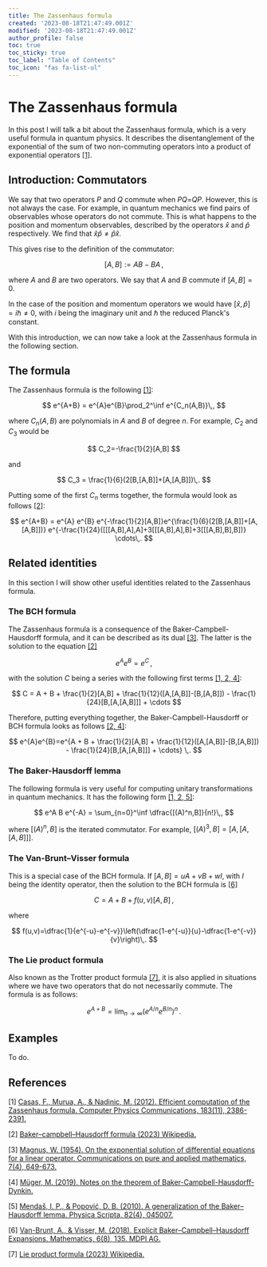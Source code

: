 ```yaml
---
title: The Zassenhaus formula
created: '2023-08-18T21:47:49.001Z'
modified: '2023-08-18T21:47:49.001Z'
author_profile: false
toc: true
toc_sticky: true
toc_label: "Table of Contents"
toc_icon: "fas fa-list-ul"
---
```


# The Zassenhaus formula

In this post I will talk a bit about the Zassenhaus formula, which is a very useful formula in quantum physics. It describes the disentanglement of the exponential of the sum of two non-commuting operators into a product of exponential operators [[1]](#References). 

## Introduction: Commutators

We say that two operators $P$ and $Q$ commute when $PQ$=$QP$. However, this is not always the case. For example, in quantum mechanics we find pairs of observables whose operators do not commute. This is what happens to the position and momentum observables, described by the operators $\hat{x}$ and $\hat{p}$ respectively. We find that $\hat{x}\hat{p}\neq\hat{p}\hat{x}$.

This gives rise to the definition of the commutator:

$$
[A, B] := AB-BA\,,
$$ 

where $A$ and $B$ are two operators. We say that $A$ and $B$ commute if $[A, B]=0$. 

In the case of the position and momentum operators we would have $[\hat{x},\hat{p}]=i\hbar\neq 0$, with $i$ being the imaginary unit and $\hbar$ the reduced Planck's constant.

With this introduction, we can now take a look at the Zassenhaus formula in the following section.

## The formula 

The Zassenhaus formula is the following [[1]](#References):

$$
e^{A+B} = e^{A}e^{B}\prod_2^\inf e^{C_n(A,B)}\,,
$$

where $C_n(A,B)$ are polynomials in $A$ and $B$ of degree $n$. For example, $C_2$ and $C_3$ would be 

$$
C_2=-\frac{1}{2}[A,B]
$$

and 

$$
C_3 = \frac{1}{6}(2[B,[A,B]]+[A,[A,B]])\,.
$$

Putting some of the first $C_n$ terms together, the formula would look as follows [[2]](#References):

$$
e^{A+B} = e^{A} e^{B} e^{-\frac{1}{2}[A,B]}e^{\frac{1}{6}(2[B,[A,B]]+[A,[A,B]])} e^{-\frac{1}{24}([[[A,B],A],A]+3[[[A,B],A],B]+3[[[A,B],B],B])} \cdots\,.
$$

## Related identities

In this section I will show other useful identities related to the Zassenhaus formula.

### The BCH formula

The Zassenhaus formula is a consequence of the Baker-Campbell-Hausdorff formula, and it can be described as its dual [[3]](#References). The latter is the solution to the equation [[2]](#References)

$$
e^{A}e^{B}=e^{C}\,,
$$

with the solution $C$ being a series with the following first terms [[1, 2, 4]](#References):

$$
C = A + B + \frac{1}{2}[A,B] + \frac{1}{12}([A,[A,B]]-[B,[A,B]]) - \frac{1}{24}[B,[A,[A,B]]] + \cdots
$$

Therefore, putting everything together, the Baker-Campbell-Hausdorff or BCH formula looks as follows [[2, 4]](#References):

$$
e^{A}e^{B}=e^{A + B + \frac{1}{2}[A,B] + \frac{1}{12}([A,[A,B]]-[B,[A,B]]) - \frac{1}{24}[B,[A,[A,B]]] + \cdots} \,.
$$

<!--This formula can be proven by expanding the exponentials in Maclaurin series and using the definition of commutator together with some algebra.-->


### The Baker-Hausdorff lemma

The following formula is very useful for computing unitary transformations in quantum mechanics. It has the following form [[1, 2, 5]](#References):

$$
e^A B e^{-A} = \sum_{n=0}^\inf \dfrac{[(A)^n,B]}{n!}\,,
$$

where $[(A)^n,B]$ is the iterated commutator. For example, $[(A)^3,B]=[A,[A,[A,B]]]$.


### The Van-Brunt–Visser formula

This is a special case of the BCH formula. If $[A,B]=uA+vB+wI$, with $I$ being the identity operator, then the solution to the BCH formula is [[6]](#References)

$$
C = A + B + f(u,v) [A,B]\,,
$$

where 

$$
f(u,v)=\dfrac{1}{e^{-u}-e^{-v}}\left(\dfrac{1-e^{-u}}{u}-\dfrac{1-e^{-v}}{v}\right)\,.
$$


### The Lie product formula

Also known as the Trotter product formula [[7]](#References), it is also applied in situations where we have two operators that do not necessarily commute. The formula is as follows:

$$
e^{A+B}=\lim_{n\to\infty}(e^{A/n} e^{B/n})^n \,.
$$ 

<!--These kinds of formulas allow separating time evolution into small time steps.-->

## Examples

To do.

## References

[1] [Casas, F., Murua, A., & Nadinic, M. (2012). Efficient computation of the Zassenhaus formula. Computer Physics Communications, 183(11), 2386-2391.](https://doi.org/10.1016/j.cpc.2012.06.006)

[2] [Baker–campbell–Hausdorff formula (2023) Wikipedia.](https://en.wikipedia.org/wiki/Baker%E2%80%93Campbell%E2%80%93Hausdorff_formula)

[3] [Magnus, W. (1954). On the exponential solution of differential equations for a linear operator. Communications on pure and applied mathematics, 7(4), 649-673.](https://doi.org/10.1002/cpa.3160070404)

[4] [Müger, M. (2019). Notes on the theorem of Baker-Campbell-Hausdorff-Dynkin.](https://www.math.ru.nl/~mueger/PDF/BCHD.pdf)

[5] [Mendaš, I. P., & Popović, D. B. (2010). A generalization of the Baker–Hausdorff lemma. Physica Scripta, 82(4), 045007.](http://dx.doi.org/10.1088/0031-8949/82/04/045007)

[6] [Van-Brunt, A., & Visser, M. (2018). Explicit Baker–Campbell–Hausdorff Expansions. Mathematics, 6(8), 135. MDPI AG.](http://dx.doi.org/10.3390/math6080135)

[7] [Lie product formula (2023) Wikipedia.](https://en.wikipedia.org/wiki/Lie_product_formula)

